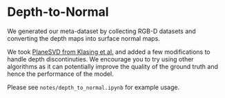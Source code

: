 # Depth-to-Normal

We generated our meta-dataset by collecting RGB-D datasets and converting the depth maps into surface normal maps.

We took [PlaneSVD from Klasing et al.](https://ieeexplore.ieee.org/document/5152493) and added a few modifications to handle depth discontinuties. We encourage you to try using other algorithms as it can potentially improve the quality of the ground truth and hence the performance of the model.

Please see `notes/depth_to_normal.ipynb` for example usage.
